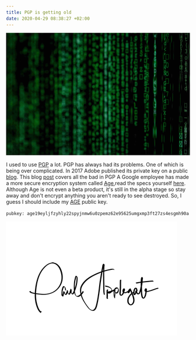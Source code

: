 ```yaml
---
title: PGP is getting old
date: 2020-04-29 08:38:27 +02:00
---
```

![](matrix.jpg)

 I used to use [PGP](https://en.wikipedia.org/wiki/Pretty_Good_Privacy) a lot. PGP has always had its problems. One of which is being over complicated. In 2017 Adobe published its private key on a public [blog](https://arstechnica.com/information-technology/2017/09/in-spectacular-fail-adobe-security-team-posts-private-pgp-key-on-blog/). This blog [post](https://latacora.micro.blog/2019/07/16/the-pgp-problem.html) covers all the bad in PGP A Google employee has made a more secure encryption system called [Age](https://github.com/FiloSottile/age),read the specs yourself [here](http://bit.ly/2t225DS). Although Age is not even a beta product, it's still in the alpha stage so stay away and don't encrypt anything you aren't ready to see destroyed. So, I guess I should include my [AGE](https://github.com/FiloSottile/age) public key.

 `pubkey: age19eyljfzyhly22spyjnmw6u0zpemz62e95625umgxmp3ft27zs4esgmh90a`

 ![](signature.png)
